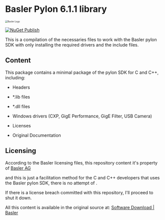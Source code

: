# Basler Pylon 6.1.1 library

<img src="https://docs.baslerweb.com/images/screen-pylon6-logo.png" alt="Basler Logo" style="zoom:50%;" />

[![NuGet Publish](https://github.com/nerdtronik/pylonLibs/actions/workflows/build-n-publish.yml/badge.svg)](https://github.com/nerdtronik/pylonLibs/actions/workflows/build-n-publish.yml)

This is a compilation of the necessaries files to work with the Basler pylon SDK with only installing the required drivers and the include files. 

## Content

This package contains a minimal package of the pylon SDK for C and C++, including:

- Headers

- *.lib files

- *.dll files

- Windows drivers (CXP, GigE Performance, GigE Filter, USB Camera)

- Licenses

- Original Documentation

## Licensing

According to the Basler licensing files, this repository content it's property of  [Basler AG](https://www.baslerweb.com/en/)

and this is just a facilitation method for the C and C++ developers that uses the Basler pylon SDK, there is no attempt of .

If there is a license breach committed with this repository, I'll proceed to shut it down.

All this content is available in the original source at:  [Software Download | Basler](https://www.baslerweb.com/en/sales-support/downloads/software-downloads/)



